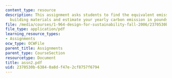 ```yaml
---
content_type: resource
description: This assignment asks students to find the equivalent emissions due to
  building materials and estimate your yearly carbon emission in pounds of CO2.
file: /media/courses/1-964-design-for-sustainability-fall-2006/2370530b63840a8df47e2cf8757f6794_assn2.pdf
file_type: application/pdf
learning_resource_types:
- Assignments
ocw_type: OCWFile
parent_title: Assignments
parent_type: CourseSection
resourcetype: Document
title: assn2.pdf
uid: 2370530b-6384-0a8d-f47e-2cf8757f6794
---
```

